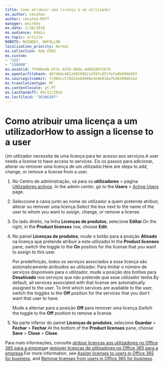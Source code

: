 ```yaml
---
title: Como atribuir uma licença a um utilizador
ms.author: cmcatee
author: cmcatee-MSFT
manager: mnirkhe
ms.date: 2/20/2018
ms.audience: Admin
ms.topic: article
ROBOTS: NOINDEX, NOFOLLOW
localization_priority: Normal
ms.collection: Adm_O365
ms.custom:
- "325"
- "150008"
ms.assetid: 7fd08e48-6f3c-4259-88da-4d06288f2b7d
ms.openlocfilehash: 46f48dc401268599821df0fcd51fefa0b8968493
ms.sourcegitcommit: 7c90dcc570d32ebd968e3e4e816a7b482890b3a4
ms.translationtype: MT
ms.contentlocale: pt-PT
ms.lasthandoff: 08/13/2019
ms.locfileid: "36386307"
---
```

# <a name="how-to-assign-a-license-to-a-user"></a><span data-ttu-id="2de3d-102">Como atribuir uma licença a um utilizador</span><span class="sxs-lookup"><span data-stu-id="2de3d-102">How to assign a license to a user</span></span>

<span data-ttu-id="2de3d-103">Um utilizador necessita de uma licença para ter acesso aos serviços.</span><span class="sxs-lookup"><span data-stu-id="2de3d-103">A user needs a license to have access to services.</span></span> <span data-ttu-id="2de3d-104">Eis os passos para adicionar, alterar ou remover uma licença de um utilizador.</span><span class="sxs-lookup"><span data-stu-id="2de3d-104">Here are steps to add, change, or remove a license from a user.</span></span>
  
1. <span data-ttu-id="2de3d-105">No Centro de administração, vá para os **utilizadores** \> página [Utilizadores activos](https://go.microsoft.com/fwlink/p/?linkid=834822) .</span><span class="sxs-lookup"><span data-stu-id="2de3d-105">In the admin center, go to the **Users** \> [Active Users](https://go.microsoft.com/fwlink/p/?linkid=834822) page.</span></span>

2. <span data-ttu-id="2de3d-106">Seleccione a caixa junto ao nome do utilizador a quem pretende atribuir, alterar ou remover uma licença.</span><span class="sxs-lookup"><span data-stu-id="2de3d-106">Select the box next to the name of the user to whom you want to assign, change, or remove a license.</span></span>

3. <span data-ttu-id="2de3d-107">Do lado direito, na linha **Licenças de produtos**, selecione **Editar**.</span><span class="sxs-lookup"><span data-stu-id="2de3d-107">On the right, in the **Product licenses** row, choose **Edit**.</span></span>

4. <span data-ttu-id="2de3d-108">No painel **Licenças de produtos**, mude o botão para a posição **Ativado** na licença que pretende atribuir a este utilizador.</span><span class="sxs-lookup"><span data-stu-id="2de3d-108">In the **Product licenses** pane, switch the toggle to the **On** position for the license that you want to assign to this user.</span></span>

    <span data-ttu-id="2de3d-p102">Por predefinição, todos os serviços associados a essa licença são automaticamente atribuídos ao utilizador. Para limitar o número de serviços disponíveis para o utilizador, mude a posição dos botões para **Desativado** nos serviços que não pretende que esse utilizador tenha.</span><span class="sxs-lookup"><span data-stu-id="2de3d-p102">By default, all services associated with that license are automatically assigned to the user. To limit which services are available to the user, switch the toggles to the **Off** position for the services that you don't want that user to have.</span></span>

    <span data-ttu-id="2de3d-111">Mude a alternar para a posição **Off** para remover uma licença.</span><span class="sxs-lookup"><span data-stu-id="2de3d-111">Switch the toggle to the **Off** position to remove a license.</span></span>

5. <span data-ttu-id="2de3d-112">Na parte inferior do painel **Licenças de produtos**, selecione **Guardar** \> **Fechar** \> **Fechar**.</span><span class="sxs-lookup"><span data-stu-id="2de3d-112">At the bottom of the **Product licenses** pane, choose **Save** \> **Close** \> **Close**.</span></span>

<span data-ttu-id="2de3d-113">Para mais informações, consulte [atribuir licenças aos utilizadores no Office 365 para a empresa](https://docs.microsoft.com/en-us/office365/admin/subscriptions-and-billing/assign-licenses-to-users)e [remover licenças de utilizadores no Office 365 para a empresa](https://docs.microsoft.com/en-us/office365/admin/subscriptions-and-billing/remove-licenses-from-users).</span><span class="sxs-lookup"><span data-stu-id="2de3d-113">For more information, see [Assign licenses to users in Office 365 for business](https://docs.microsoft.com/en-us/office365/admin/subscriptions-and-billing/assign-licenses-to-users), and [Remove licenses from users in Office 365 for business](https://docs.microsoft.com/en-us/office365/admin/subscriptions-and-billing/remove-licenses-from-users).</span></span>